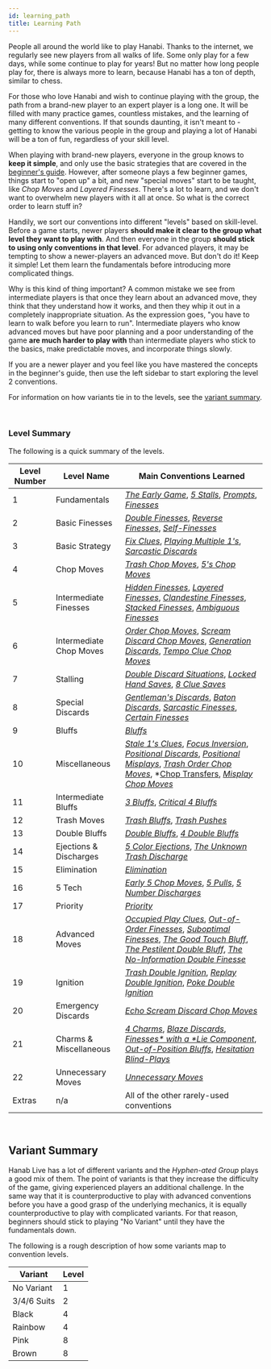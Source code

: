 ```yaml
---
id: learning_path
title: Learning Path
---
```


People all around the world like to play Hanabi. Thanks to the internet, we regularly see new players from all walks of life. Some only play for a few days, while some continue to play for years! But no matter how long people play for, there is always more to learn, because Hanabi has a ton of depth, similar to chess.

For those who love Hanabi and wish to continue playing with the group, the path from a brand-new player to an expert player is a long one. It will be filled with many practice games, countless mistakes, and the learning of many different conventions. If that sounds daunting, it isn't meant to - getting to know the various people in the group and playing a lot of Hanabi will be a ton of fun, regardless of your skill level.

When playing with brand-new players, everyone in the group knows to **keep it simple**, and only use the basic strategies that are covered in the [beginner's guide](beginner.md). However, after someone plays a few beginner games, things start to "open up" a bit, and new "special moves" start to be taught, like *Chop Moves* and *Layered Finesses*. There's a lot to learn, and we don't want to overwhelm new players with it all at once. So what is the correct order to learn stuff in?

Handily, we sort our conventions into different "levels" based on skill-level. Before a game starts, newer players **should make it clear to the group what level they want to play with**. And then everyone in the group **should stick to using only conventions in that level**. For advanced players, it may be tempting to show a newer-players an advanced move. But don't do it! Keep it simple! Let them learn the fundamentals before introducing more complicated things.

Why is this kind of thing important? A common mistake we see from intermediate players is that once they learn about an advanced move, they think that they understand how it works, and then they whip it out in a completely inappropriate situation. As the expression goes, "you have to learn to walk before you learn to run". Intermediate players who know advanced moves but have poor planning and a poor understanding of the game **are much harder to play with** than intermediate players who stick to the basics, make predictable moves, and incorporate things slowly.

If you are a newer player and you feel like you have mastered the concepts in the beginner's guide, then use the left sidebar to start exploring the level 2 conventions.

For information on how variants tie in to the levels, see the [variant summary](#variant-summary).

<br />

### Level Summary

The following is a quick summary of the levels.

| Level Number | Level Name              | Main Conventions Learned
| ------------ | ----------------------- | ------------------------
| 1            | Fundamentals            | *[The Early Game](level_1.md#the-early-game)*, *[5 Stalls](level_1.md#the-5-stall)*, *[Prompts](level_1.md#the-prompt)*, *[Finesses](level_1.md#the-finesse)*
| 2            | Basic Finesses          | *[Double Finesses](level_2.md#the-double-finesse--triple-finesse--etc)*, *[Reverse Finesses](level_2.md#the-reverse-finesse)*, *[Self-Finesses](level_2.md#the-self-finesse)*
| 3            | Basic Strategy          | *[Fix Clues](level_3.md#fix-clues)*, *[Playing Multiple 1's](level_3.md#playing-multiple-1s)*, *[Sarcastic Discards](level_3.md#the-sarcastic-discard)*
| 4            | Chop Moves              | *[Trash Chop Moves](level_4.md#the-trash-chop-move)*, *[5's Chop Moves](level_4.md#the-5s-chop-move-5cm)*
| 5            | Intermediate Finesses   | *[Hidden Finesses](level_5.md#the-hidden-finesse)*, *[Layered Finesses](level_5.md#the-layered-finesse)*, *[Clandestine Finesses](level_5.md#the-clandestine-finesse)*, *[Stacked Finesses](level_5.md#the-stacked-finesse)*, *[Ambiguous Finesses](level_5.md#the-ambiguous-finesse)*
| 6            | Intermediate Chop Moves | *[Order Chop Moves](level_6.md#the-order-chop-move-ocm)*, *[Scream Discard Chop Moves](level_6.md#the-scream-discard-chop-move-deliberately-discarding-instead-of-playing)*, *[Generation Discards](level_6.md#the-generation-discard)*, *[Tempo Clue Chop Moves](level_6.md#the-tempo-clue-chop-move)*
| 7            | Stalling                | *[Double Discard Situations](level_7.md#double-discard-situations)*, *[Locked Hand Saves](level_7.md#the-locked-hand-save-lhs)*, *[8 Clue Saves](level_7.md#clues-given-while-at-8-clues--the-8-clue-save-severity-4-stalling)*
| 8            | Special Discards        | *[Gentleman's Discards](level_8.md#the-gentlemans-discard)*, *[Baton Discards](level_8.md#the-baton-discard)*, *[Sarcastic Finesses](level_8.md#the-sarcastic-finesse)*, *[Certain Finesses](level_8.md#the-certain-finesse--the-certain-discard)*
| 9            | Bluffs                  | *[Bluffs](level_9.md#the-bluff)*
| 10           | Miscellaneous           | *[Stale 1's Clues](level_10.md#context-clues--the-stale-1s-clue)*, *[Focus Inversion](level_10.md#focus-inversion)*, *[Positional Discards](level_10.md#the-positional-discard-indicating-a-play-with-a-discard)*, *[Positional Misplays](level_10.md#the-positional-misplay-indicating-a-play-with-a-misplay)*, *[Trash Order Chop Moves](level_10.md#the-trash-order-chop-move)*, *[Chop Transfers](level_10#the-chop-transfer), *[Misplay Chop Moves](level_10.md#the-misplay-chop-move)*
| 11           | Intermediate Bluffs     | *[3 Bluffs](level_11.md#the-3-bluff)*, *[Critical 4 Bluffs](level_11.md#the-critical-4-bluff)*
| 12           | Trash Moves             | *[Trash Bluffs](level_12.md#the-trash-bluff)*, *[Trash Pushes](level_12.md#the-trash-push)*
| 13           | Double Bluffs           | *[Double Bluffs](level_13.md#the-double-bluff)*, *[4 Double Bluffs](level_13.md#the-4-double-bluff--the-5-double-bluff)*
| 14           | Ejections & Discharges  | *[5 Color Ejections](level_14.md#the-5-color-ejection-5ce)*, *[The Unknown Trash Discharge](level_14.md#the-unknown-trash-discharge-utd)*
| 15           | Elimination             | *[Elimination](level_15.md#discard-elimination--elimination-notes)*
| 16           | 5 Tech                  | *[Early 5 Chop Moves](level_16#the-early-5-chop-move)*, *[5 Pulls](level_16.md#the-5-pull)*, *[5 Number Discharges](level_15.md#5-number-discharge-5nd)*
| 17           | Priority                | *[Priority](level_17.md#the-priority-prompt--the-priority-finesse)*
| 18           | Advanced Moves          | *[Occupied Play Clues](level_18.md#the-occupied-play-clue--the-occupied-finesse-opc)*, *[Out-of-Order Finesses](level_18.md#the-out-of-order-finesse)*, *[Suboptimal Finesses](level_18.md#the-suboptimal-prompt--the-suboptimal-finesse--the-suboptimal-bluff)*, *[The Good Touch Bluff](level_18.md#the-good-touch-bluff)*, *[The Pestilent Double Bluff](level_17.md#the-pestilent-double-bluff-pdb)*, *[The No-Information Double Finesse](level_18.md#the-no-information-double-finesse)*
| 19           | Ignition                | *[Trash Double Ignition](level_19.md#the-trash-double-ignition)*, *[Replay Double Ignition](level_19.md#the-replay-double-ignition)*, *[Poke Double Ignition](level_19.md#the-poke-double-ignition)*
| 20           | Emergency Discards      | *[Echo Scream Discard Chop Moves](level_20.md#the-echo-scream-discard-chop-move)*
| 21           | Charms & Miscellaneous  | *[4 Charms](level_21.md#the-4-charm)*, *[Blaze Discards](level_21.md#the-blaze-discard)*, *[Finesses* with a *Lie Component](level_21.md#finesses-with-a-lie-component)*, *[Out-of-Position Bluffs](level_21.md#the-out-of-position-bluff-oop--the-reverse-bluff)*, *[Hesitation Blind-Plays](level_21.md#the-hesitation-blind-play)*
| 22           | Unnecessary Moves       | *[Unnecessary Moves](level_22.md#unnecessary-moves)*
| Extras       | n/a                     | All of the other rarely-used conventions

<br />

## Variant Summary

Hanab Live has a lot of different variants and the *Hyphen-ated Group* plays a good mix of them. The point of variants is that they increase the difficulty of the game, giving experienced players an additional challenge. In the same way that it is counterproductive to play with advanced conventions before you have a good grasp of the underlying mechanics, it is equally counterproductive to play with complicated variants. For that reason, beginners should stick to playing "No Variant" until they have the fundamentals down.

The following is a rough description of how some variants map to convention levels.

| Variant    | Level
| ----------- | -----
| No Variant  | 1
| 3/4/6 Suits | 2
| Black       | 4
| Rainbow     | 4
| Pink        | 8
| Brown       | 8
